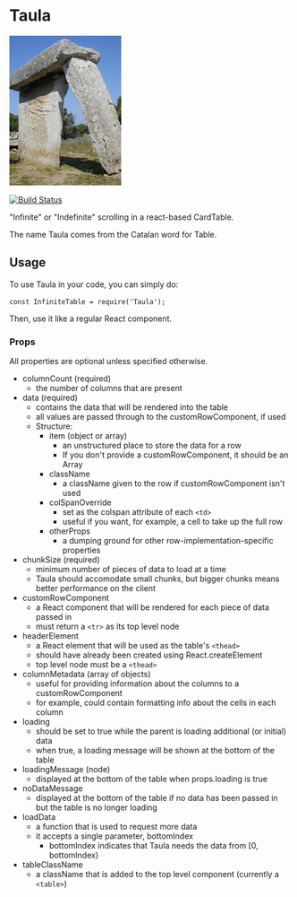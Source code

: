 # Taula

![Taula](./Taula.jpg)

[![Build Status](https://travis-ci.org/tnwinc/Taula.svg?branch=master)](https://travis-ci.org/tnwinc/Taula)

"Infinite" or "Indefinite" scrolling in a react-based CardTable.

The name Taula comes from the Catalan word for Table.


## Usage

To use Taula in your code, you can simply do:
```
const InfiniteTable = require('Taula');
```

Then, use it like a regular React component.

### Props
All properties are optional unless specified otherwise.

- columnCount (required)
  - the number of columns that are present
- data (required)
  - contains the data that will be rendered into the table
  - all values are passed through to the customRowComponent, if used
  - Structure:
    - item (object or array)
      - an unstructured place to store the data for a row
      - If you don't provide a customRowComponent, it should be an Array
    - className
      - a className given to the row if customRowComponent isn't used
    - colSpanOverride
      - set as the colspan attribute of each `<td>`
      - useful if you want, for example, a cell to take up the full row
    - otherProps
      - a dumping ground for other row-implementation-specific properties
- chunkSize (required)
  - minimum number of pieces of data to load at a time
  - Taula should accomodate small chunks, but bigger chunks means better performance on the client
- customRowComponent
  - a React component that will be rendered for each piece of data passed in
  - must return a `<tr>` as its top level node
- headerElement
  - a React element that will be used as the table's `<thead>`
  - should have already been created using React.createElement
  - top level node must be a `<thead>`
- columnMetadata (array of objects)
  - useful for providing information about the columns to a customRowComponent
  - for example, could contain formatting info about the cells in each column
- loading
  - should be set to true while the parent is loading additional (or initial) data
  - when true, a loading message will be shown at the bottom of the table
- loadingMessage (node)
  - displayed at the bottom of the table when props.loading is true
- noDataMessage
  - displayed at the bottom of the table if no data has been passed in but the table is no longer loading
- loadData
  - a function that is used to request more data
  - it accepts a single parameter, bottomIndex
    - bottomIndex indicates that Taula needs the data from [0, bottomIndex)
- tableClassName
  - a className that is added to the top level component (currently a `<table>`)
